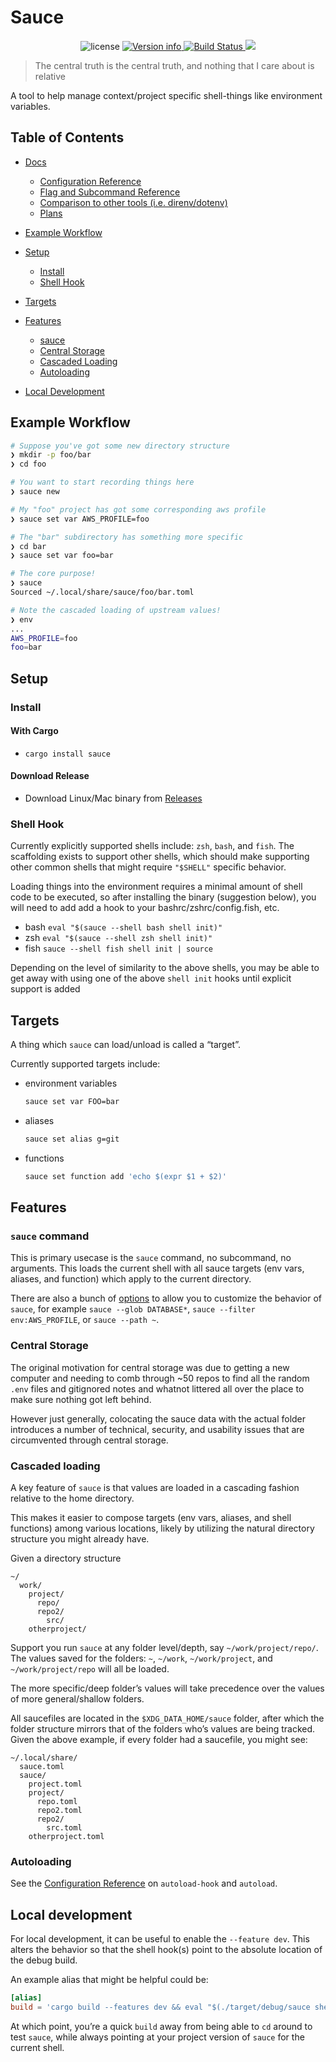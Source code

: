 # Sauce

<p align="center">
<img src="https://img.shields.io/crates/l/sauce.svg" alt="license">
<a href="https://crates.io/crates/sauce">
<img src="https://img.shields.io/crates/v/sauce.svg?colorB=319e8c" alt="Version info">
</a>
<a href="https://github.com/DanCardin/sauce/actions?query=workflow%3ATest">
<img src="https://github.com/DanCardin/sauce/workflows/Test/badge.svg" alt="Build Status">
</a> <a href="https://codecov.io/gh/DanCardin/sauce">
<img src="https://codecov.io/gh/DanCardin/sauce/branch/main/graph/badge.svg?token=U7NQIWXWKW"/>
</a><br>
</p>

> The central truth is the central truth, and nothing that I care about
> is relative

A tool to help manage context/project specific shell-things like
environment variables.

## Table of Contents

- [Docs](./doc)

  - [Configuration Reference](./doc/config.md)
  - [Flag and Subcommand Reference](./doc/options.md)
  - [Comparison to other tools
    (i.e. direnv/dotenv)](./doc/comparison.md)
  - [Plans](./doc/plans.md)

- [Example Workflow](#example-workflow)

- [Setup](#setup)

  - [Install](#install)
  - [Shell Hook](#shell-hook)

- [Targets](#targets)

- [Features](#features)

  - [sauce](#sauce)
  - [Central Storage](#central-storage)
  - [Cascaded Loading](#cascaded-loading)
  - [Autoloading](#autoloading)

- [Local Development](#local-development)

## Example Workflow

``` bash
# Suppose you've got some new directory structure
❯ mkdir -p foo/bar
❯ cd foo

# You want to start recording things here
❯ sauce new

# My "foo" project has got some corresponding aws profile
❯ sauce set var AWS_PROFILE=foo

# The "bar" subdirectory has something more specific
❯ cd bar
❯ sauce set var foo=bar

# The core purpose!
❯ sauce
Sourced ~/.local/share/sauce/foo/bar.toml

# Note the cascaded loading of upstream values!
❯ env
...
AWS_PROFILE=foo
foo=bar
```

## Setup

### Install

#### With Cargo

- `cargo install sauce`

#### Download Release

- Download Linux/Mac binary from
  [Releases](https://github.com/DanCardin/sauce/releases)

### Shell Hook

Currently explicitly supported shells include: `zsh`, `bash`, and
`fish`. The scaffolding exists to support other shells, which should
make supporting other common shells that might require `"$SHELL"`
specific behavior.

Loading things into the environment requires a minimal amount of shell
code to be executed, so after installing the binary (suggestion below),
you will need to add add a hook to your bashrc/zshrc/config.fish, etc.

- bash `eval "$(sauce --shell bash shell init)"`
- zsh `eval "$(sauce --shell zsh shell init)"`
- fish `sauce --shell fish shell init | source`

Depending on the level of similarity to the above shells, you may be
able to get away with using one of the above `shell init` hooks until
explicit support is added

## Targets

A thing which `sauce` can load/unload is called a “target”.

Currently supported targets include:

- environment variables

  ``` bash
  sauce set var FOO=bar
  ```

- aliases

  ``` bash
  sauce set alias g=git
  ```

- functions

  ``` bash
  sauce set function add 'echo $(expr $1 + $2)'
  ```

## Features

### `sauce` command

This is primary usecase is the `sauce` command, no subcommand, no
arguments. This loads the current shell with all sauce targets (env
vars, aliases, and function) which apply to the current directory.

There are also a bunch of [options](./doc/options.md) to allow you to
customize the behavior of `sauce`, for example `sauce --glob DATABASE*`,
`sauce --filter env:AWS_PROFILE`, or `sauce --path ~`.

### Central Storage

The original motivation for central storage was due to getting a new
computer and needing to comb through \~50 repos to find all the random
`.env` files and gitignored notes and whatnot littered all over the
place to make sure nothing got left behind.

However just generally, colocating the sauce data with the actual folder
introduces a number of technical, security, and usability issues that
are circumvented through central storage.

### Cascaded loading

A key feature of `sauce` is that values are loaded in a cascading
fashion relative to the home directory.

This makes it easier to compose targets (env vars, aliases, and shell
functions) among various locations, likely by utilizing the natural
directory structure you might already have.

Given a directory structure

    ~/
      work/
        project/
          repo/
          repo2/
            src/
        otherproject/

Support you run `sauce` at any folder level/depth, say
`~/work/project/repo/`. The values saved for the folders: `~`, `~/work`,
`~/work/project`, and `~/work/project/repo` will all be loaded.

The more specific/deep folder’s values will take precedence over the
values of more general/shallow folders.

All saucefiles are located in the `$XDG_DATA_HOME/sauce` folder, after
which the folder structure mirrors that of the folders who’s values are
being tracked. Given the above example, if every folder had a saucefile,
you might see:

    ~/.local/share/
      sauce.toml
      sauce/
        project.toml
        project/
          repo.toml
          repo2.toml
          repo2/
            src.toml
        otherproject.toml

### Autoloading

See the [Configuration Reference](./doc/config.md) on `autoload-hook`
and `autoload`.

## Local development

For local development, it can be useful to enable the `--feature dev`.
This alters the behavior so that the shell hook(s) point to the absolute
location of the debug build.

An example alias that might be helpful could be:

``` toml
[alias]
build = 'cargo build --features dev && eval "$(./target/debug/sauce shell init)"'
```

At which point, you’re a quick `build` away from being able to `cd`
around to test `sauce`, while always pointing at your project version of
`sauce` for the current shell.
